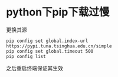 # python下pip下载过慢

更换其源

```shell
pip config set global.index-url https://pypi.tuna.tsinghua.edu.cn/simple
pip config set global.timeout 500
pip config list
```

之后重启终端保证其生效
